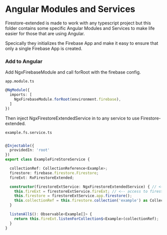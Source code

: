 # Angular Modules and Services

Firestore-extended is made to work with any typescript project but this folder
contains some specific Angular Modules and Services to make life easier for those 
that are using Angular.

Specically they initializes the Firebase App and make it easy to ensure that 
only a single Firebase App is created.


### Add to Angular

Add NgxFirebaseModule and call forRoot with the firebase config.

`app.module.ts`
```typescript
@NgModule({
  imports: [
    NgxFirebaseModule.forRoot(environment.firebase),
  ]
})
```

Then inject NgxFirestoreExtendedService in to any service to use Firestore-extended.

`example.fs.service.ts`
```typescript

@Injectable({
  providedIn: 'root'
})
export class ExampleFireStoreService {

  collectionRef: CollectionReference<Example>;
  firestore: firebase.firestore.Firestore;
  fireExt: RxFirestoreExtended;

  constructor(firestoreExtService: NgxFirestoreExtendedService) { // <-- only one firebase App will be created no matter how many services inject this 
    this.fireExt = firestoreExtService.fireExt; // <-- access to firestore-extended
    this.firestore = firestoreExtService.app.firestore(); 
    this.collectionRef = this.firestore.collection('example') as CollectionReference<Example>;
  }

  listenAll$(): Observable<Example[]> {
    return this.fireExt.listenForCollection$<Example>(collectionRef);
  }
}
```



